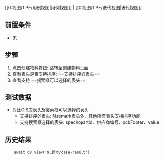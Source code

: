 [[0.视图/1.PE/用例视图|用例视图]] | [[0.视图/1.PE/迭代视图|迭代视图]]

## 前置条件

- 无

## 步骤

1. 点击创建物料按钮: 跳转至创建物料页面
2. 查看表头是否支持排序:  ==支持排序的表头== 
3. 查看支持 ==搜索框可以选择的表头==

## 测试数据

- 对比CIS库表头及搜索框可以选择的表头
	- 支持排序的表头: 除remark表头外，其他所有表头支持排序功能
	- 支持搜索框选择的表头: spechopartid、供应商编号、pcbFooter、value

## 历史结果

```dataviewjs
    await dv.view('9.脚本/case-result')
```
